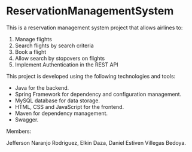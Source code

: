 # ReservationManagementSystem

This is a reservation management system project that allows airlines to:
1. Manage flights
2. Search flights by search criteria
3. Book a flight
4. Allow search by stopovers on flights
5. Implement Authentication in the REST API

This project is developed using the following technologies and tools:

- Java for the backend.
- Spring Framework for dependency and configuration management.
- MySQL database for data storage.
- HTML, CSS and JavaScript for the frontend.
- Maven for dependency management.
- Swagger.

Members:

Jefferson Naranjo Rodriguez,
Elkin Daza,
Daniel Estiven Villegas Bedoya.
